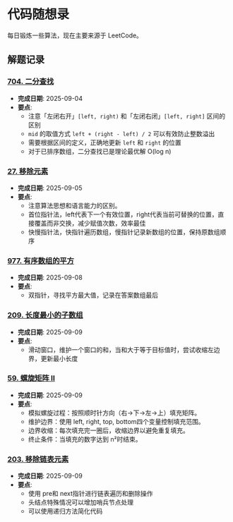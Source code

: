 # 代码随想录

每日锻炼一些算法，现在主要来源于 LeetCode。

## 解题记录

### [704. 二分查找](https://leetcode.cn/problems/binary-search/)

- **完成日期**: 2025-09-04
- **要点**:
    - 注意「左闭右开」`[left, right)` 和「左闭右闭」`[left, right]` 区间的区别
    - `mid` 的取值方式 `left + (right - left) / 2` 可以有效防止整数溢出
    - 需要根据区间的定义，正确地更新 `left` 和 `right` 的位置
    - 对于已排序数组，二分查找已是理论最优解 O(log n)

### [27. 移除元素](https://leetcode.cn/problems/remove-element/)

- **完成日期**: 2025-09-05
- **要点**:
    - 注意算法思想和语言能力的区别。
    - 首位指针法，left代表下一个有效位置，right代表当前可替换的位置，直接覆盖而非交换，减少赋值次数，效率最佳
    - 快慢指针法，快指针遍历数组，慢指针记录新数组的位置，保持原数组顺序

### [977. 有序数组的平方](https://leetcode.cn/problems/squares-of-a-sorted-array/description/)

- **完成日期**: 2025-09-08
- **要点**:
    - 双指针，寻找平方最大值，记录在答案数组最后
  
### [209. 长度最小的子数组](https://leetcode.cn/problems/minimum-size-subarray-sum/description/)

- **完成日期**: 2025-09-09
- **要点**:
    - 滑动窗口，维护一个窗口的和，当和大于等于目标值时，尝试收缩左边界，更新最小长度
  
### [59. 螺旋矩阵 II](https://leetcode.cn/problems/spiral-matrix-ii/description/)

- **完成日期**: 2025-09-09
- **要点**:
    - 模拟螺旋过程：按照顺时针方向（右→下→左→上）填充矩阵。
    - 维护边界：使用 left, right, top, bottom四个变量控制填充范围。
    - 边界收缩：每次填充完一圈后，收缩边界以避免重复填充。
    - 终止条件：当填充的数字达到 n²时结束。
### [203. 移除链表元素](https://leetcode.cn/problems/remove-linked-list-elements/description/)

- **完成日期**: 2025-09-09
- **要点**:
    - 使用 pre和 next指针进行链表遍历和删除操作
    - 头结点特殊情况可以增加哨兵节点处理
    - 可以使用递归方法简化代码